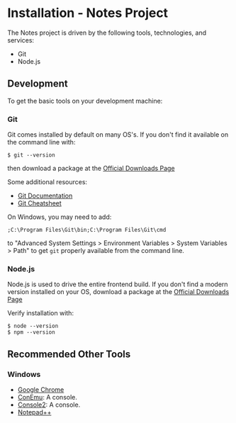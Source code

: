 Installation - Notes Project
============================

The Notes project is driven by the following tools, technologies, and services:

* Git
* Node.js

## Development

To get the basic tools on your development machine:

### Git

Git comes installed by default on many OS's. If you don't find it available
on the command line with:

```
$ git --version
```

then download a package at the
[Official Downloads Page](http://git-scm.com/downloads)

Some additional resources:

* [Git Documentation](http://git-scm.com/doc)
* [Git Cheatsheet](https://na1.salesforce.com/help/pdfs/en/salesforce_git_developer_cheatsheet.pdf)

On Windows, you may need to add:

```
;C:\Program Files\Git\bin;C:\Program Files\Git\cmd
```

to "Advanced System Settings > Environment Variables > System Variables > Path"
to get `git` properly available from the command line.

### Node.js

Node.js is used to drive the entire frontend build. If you don't find a modern
version installed on your OS, download a package at the
[Official Downloads Page](http://nodejs.org/download/)

Verify installation with:

```
$ node --version
$ npm --version
```

## Recommended Other Tools

### Windows

* [Google Chrome](https://www.google.com/intl/en/chrome/browser/)
* [ConEmu](https://code.google.com/p/conemu-maximus5/): A console.
* [Console2](http://sourceforge.net/projects/console/): A console.
* [Notepad++](http://notepad-plus-plus.org/)
